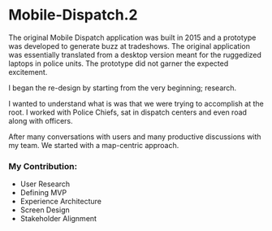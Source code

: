 # Mobile-Dispatch.2


The original Mobile Dispatch application was built in 2015 and a prototype was developed to generate buzz at tradeshows. The original application was essentially translated from a desktop version meant for the ruggedized laptops in police units. The prototype did not garner the expected excitement. 

I began the re-design by starting from the very beginning; research. 

I wanted to understand what is was that we were trying to accomplish at the root. I worked with Police Chiefs, sat in dispatch centers and even road along with officers. 

After many conversations with users and many productive discussions with my team. We started with a map-centric approach.


### My Contribution:
- User Research
- Defining MVP
- Experience Architecture
- Screen Design 
- Stakeholder Alignment
